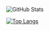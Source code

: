 ![GitHub Stats](https://github-readme-stats.vercel.app/api?username=marcos-so&theme=synthwave&locale=pt-br&include_all_commits=true)

[![Top Langs](https://github-readme-stats.vercel.app/api/top-langs/?username=marcos-so&layout=donut)](https://github.com/marcos-so/github-readme-stats)
